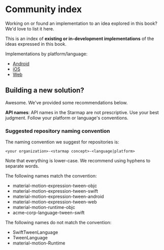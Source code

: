 # Community index

Working on or found an implementation to an idea explored in this book? We'd love to list it here.

This is an index of **existing or in-development implementations** of the ideas expressed in this book.

Implementations by platform/language:

- [Android](android.md)
- [iOS](ios.md)
- [Web](web.md)

## Building a new solution?

Awesome. We've provided some recommendations below.

**API names**: API names in the Starmap are not prescriptive. Use your best judgment. Follow your platform or language's conventions.

### Suggested repository naming convention

The naming convention we suggest for repositories is:

    <your organization>-<starmap concept>-<language|platform>

Note that everything is lower-case. We recommend using hyphens to separate words.

The following names match the convention:

- material-motion-expression-tween-objc
- material-motion-expression-tween-swift
- material-motion-expression-tween-android
- material-motion-expression-tween-web
- material-motion-runtime-objc
- acme-corp-language-tween-swift

The following names do not match the convention:

- SwiftTweenLanguage
- TweenLanguage
- material-motion-Runtime

